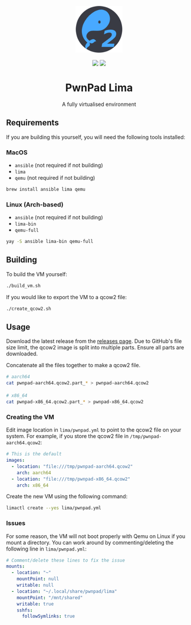 <div align="center">
    <img src="assets/logo.png" style="width: 25%; height: auto;"/>
    <br/>
    <br/>
    <a href="https://github.com/pwnpad/pwnpad/blob/master/LICENSE"><img src="https://img.shields.io/github/license/pwnpad/pwnpad"></a>
    <img src="https://img.shields.io/badge/Coded%20By%20Humans-100%25-brightgreen" />
    <h1>PwnPad Lima</h1>
    <p>A fully virtualised environment</p>
</div>

## Requirements

If you are building this yourself, you will need the following tools installed:

### MacOS

- `ansible` (not required if not building)
- `lima`
- `qemu` (not required if not building)

```bash
brew install ansible lima qemu
```

### Linux (Arch-based)

- `ansible` (not required if not building)
- `lima-bin`
- `qemu-full`

```bash
yay -S ansible lima-bin qemu-full
```

## Building

To build the VM yourself:

```bash
./build_vm.sh
```

If you would like to export the VM to a qcow2 file:

```bash
./create_qcow2.sh
```

## Usage

Download the latest release from the [releases page](https://github.com/pwnpad/pwnpad-lima/releases).
Due to GitHub's file size limit, the qcow2 image is split into multiple parts.
Ensure all parts are downloaded.

Concatenate all the files together to make a qcow2 file.

```bash
# aarch64
cat pwnpad-aarch64.qcow2.part_* > pwnpad-aarch64.qcow2

# x86_64
cat pwnpad-x86_64.qcow2.part_* > pwnpad-x86_64.qcow2
```

### Creating the VM

Edit image location in `lima/pwnpad.yml` to point to the qcow2 file on your system.
For example, if you store the qcow2 file in `/tmp/pwnpad-aarch64.qcow2`:

```yaml
# This is the default
images:
  - location: "file:///tmp/pwnpad-aarch64.qcow2"
    arch: aarch64
  - location: "file:///tmp/pwnpad-x86_64.qcow2"
    arch: x86_64
```

Create the new VM using the following command:

```bash
limactl create --yes lima/pwnpad.yml
```

### Issues

For some reason, the VM will not boot properly with Qemu on Linux if you mount a directory.
You can work around by commenting/deleting the following line in `lima/pwnpad.yml`:

```yaml
# Comment/delete these lines to fix the issue
mounts:
  - location: "~"
    mountPoint: null
    writable: null
  - location: "~/.local/share/pwnpad/lima"
    mountPoint: "/mnt/shared"
    writable: true
    sshfs:
      followSymlinks: true
```
